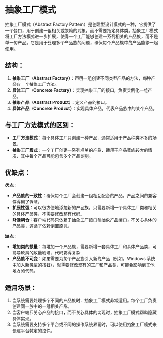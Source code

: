 # 抽象工厂模式
抽象工厂模式（Abstract Factory Pattern）是创建型设计模式的一种，它提供了一个接口，用于创建一组相关或依赖的对象，而不需要指定具体类。抽象工厂模式将工厂方法模式进一步扩展，使得一个工厂能够创建一系列相关的产品族，而不是单一的产品。它是用于处理多个产品族的问题，确保每个产品族中的产品能够一起使用。

## 结构：

1. **抽象工厂（Abstract Factory）**：声明一组创建不同类型产品的方法，每种产品有一个抽象工厂方法。
2. **具体工厂（Concrete Factory）**：实现抽象工厂的接口，负责实例化一组产品。
3. **抽象产品（Abstract Product）**：定义产品的接口。
4. **具体产品（Concrete Product）**：实现具体产品，代表产品族中的某个产品。

## 与工厂方法模式的区别：

- **工厂方法模式**：每个具体工厂只创建一种产品，通常适用于产品种类不多的场景。
- **抽象工厂模式**：一个工厂创建一系列相关的产品，适用于产品家族较大的情况，其中每个产品可能包含多个产品类别。

## 优缺点：

**优点：**

- **产品族的一致性**：确保每个工厂会创建一组相互配合的产品，产品之间的兼容性得到了保证。
- **扩展性强**：可以很方便地添加新的产品族，只需要新增一个具体工厂类和相关的具体产品类，不需要修改现有代码。
- **降低耦合**：客户端代码只依赖于抽象工厂接口和抽象产品接口，不关心具体的产品类，遵循了依赖倒置原则。

**缺点：**

- **增加类的数量**：每增加一个产品族，需要新增一套具体工厂和具体产品类，可能导致类的数量剧增，代码变得复杂。
- **产品族不可变**：如果需要为某个产品族引入新的产品（例如，Windows 系统中加入新类型的按钮），就需要修改现有的工厂和产品类，可能会影响到其他地方的代码。

## 适用场景：

1. 当系统需要处理多个不同的产品族时，抽象工厂模式非常适用。每个工厂负责创建同一族中的一组相关产品。
2. 当客户端只关心产品的接口，而不关心具体的实现时，抽象工厂模式帮助隐藏具体实现。
3. 当系统需要支持多个平台或不同的操作系统界面时，可以使用抽象工厂模式来创建平台特定的控件。
